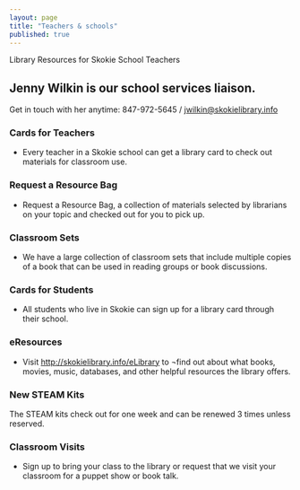 ```yaml
---
layout: page
title: "Teachers & schools"
published: true
---
```


Library Resources for Skokie School Teachers

## Jenny Wilkin is our school services liaison.
Get in touch with her anytime: 847-972-5645 / jwilkin@skokielibrary.info

### Cards for Teachers
- Every teacher in a Skokie school can get a library card to check out materials for classroom use.

### Request a Resource Bag
- Request a Resource Bag, a collection of materials selected by librarians on your topic and checked out for you to pick up.

### Classroom Sets
- We have a large collection of classroom sets that include multiple copies of a book that can be used in reading groups or book discussions.

### Cards for Students
- All students who live in Skokie can sign up for a library card through their school.

### eResources
- Visit http://skokielibrary.info/eLibrary to ¬find out about what books, movies, music, databases, and other helpful resources the library offers.

### New STEAM Kits
The STEAM kits check out for one week and can be renewed 3 times unless reserved.

### Classroom Visits
- Sign up to bring your class to the library or request that we visit your classroom for a puppet show or book talk.













